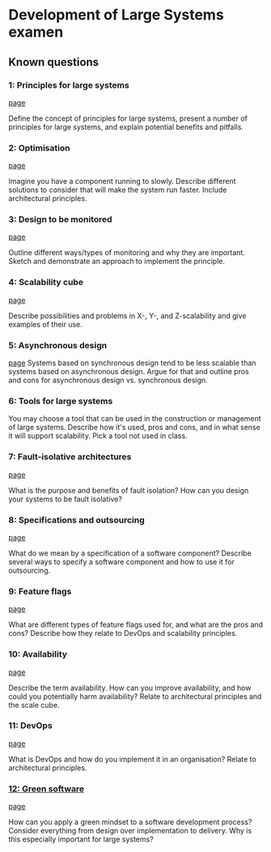 # Development of Large Systems examen

## Known questions

### 1: Principles for large systems
[page](pages/1_PRINCIPLES_FOR_LARGE_SYSTEMS.md)

Define the concept of principles for large systems, present a number of principles for large systems, and explain potential benefits and pitfalls.

### 2: Optimisation
[page](pages/2_OPTIMISATION.md)

Imagine you have a component running to slowly. Describe different solutions to consider that will make the system run faster. Include architectural principles.

### 3: Design to be monitored
[page](pages/3_DESIGN_TO_BE_MONITORED.md)

Outline different ways/types of monitoring and why they are important. Sketch and demonstrate an approach to implement the principle.

### 4: Scalability cube
[page](pages/4_SCALABILITY_CUBE.md)

Describe possibilities and problems in X-, Y-, and Z-scalability and give examples of their use.

### 5: Asynchronous design

[page](pages/5_ASYNCHRONOUS_DESIGN.md)
Systems based on synchronous design tend to be less scalable than systems based on asynchronous design. Argue for that and outline pros and cons for asynchronous design vs. synchronous design.

### 6: Tools for large systems

You may choose a tool that can be used in the construction or management of large systems. Describe how it's used, pros and cons, and in what sense it will support scalability. Pick a tool not used in class.

### 7: Fault-isolative architectures

[page](pages/7_FAULTISOLATIVE_ARCHITECTURE.md)

What is the purpose and benefits of fault isolation? How can you design your systems to be fault isolative?

### 8: Specifications and outsourcing

[page](pages/8_SPECIFICATIONS_AND_OUTSOURCING.md)

What do we mean by a specification of a software component? Describe several ways to specify a software component and how to use it for outsourcing.

### 9: Feature flags

[page](pages/9_FEATURE_FLAGS.md)

What are different types of feature flags used for, and what are the pros and cons? Describe how they relate to DevOps and scalability principles.

### 10: Availability

[page](pages/10_AVAILABILITY.md)

Describe the term availability. How can you improve availability, and how could you potentially harm availability? Relate to architectural principles and the scale cube.

### 11: DevOps

[page](pages/11_DEVOPS.md)

What is DevOps and how do you implement it in an organisation? Relate to architectural principles.

### [12: Green software](green_software/GREEN_SOFTWARE.md)

[page](pages/12_GREEN_SOFTWARE.md)

How can you apply a green mindset to a software development process? Consider everything from design over implementation to delivery. Why is this especially important for large systems?
